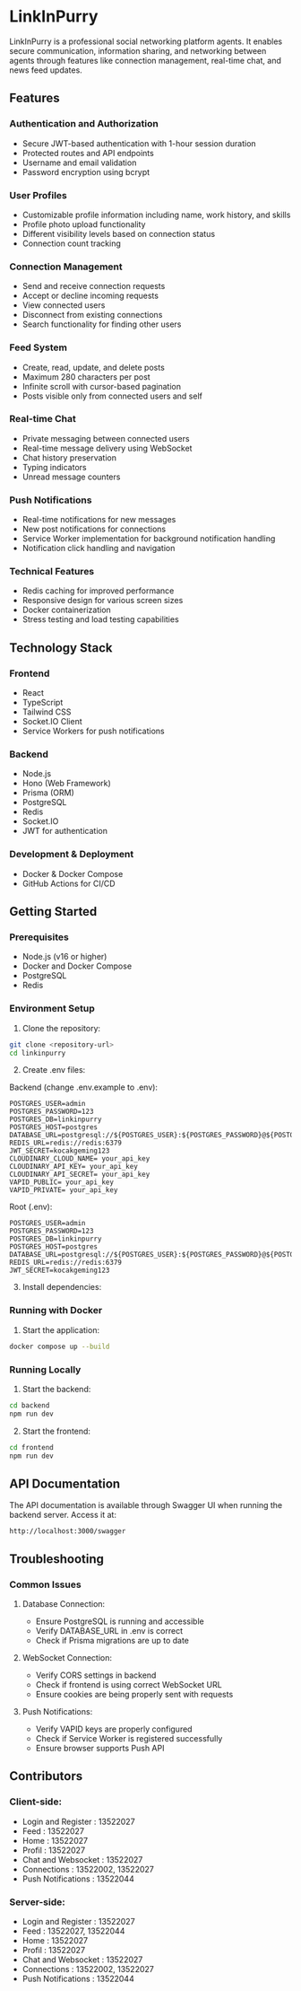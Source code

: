 # LinkInPurry

LinkInPurry is a professional social networking platform agents. It enables secure communication, information sharing, and networking between agents through features like connection management, real-time chat, and news feed updates.

## Features

### Authentication and Authorization
- Secure JWT-based authentication with 1-hour session duration
- Protected routes and API endpoints
- Username and email validation
- Password encryption using bcrypt

### User Profiles
- Customizable profile information including name, work history, and skills
- Profile photo upload functionality
- Different visibility levels based on connection status
- Connection count tracking

### Connection Management
- Send and receive connection requests
- Accept or decline incoming requests
- View connected users
- Disconnect from existing connections
- Search functionality for finding other users

### Feed System
- Create, read, update, and delete posts
- Maximum 280 characters per post
- Infinite scroll with cursor-based pagination
- Posts visible only from connected users and self

### Real-time Chat
- Private messaging between connected users
- Real-time message delivery using WebSocket
- Chat history preservation
- Typing indicators
- Unread message counters

### Push Notifications
- Real-time notifications for new messages
- New post notifications for connections
- Service Worker implementation for background notification handling
- Notification click handling and navigation

### Technical Features
- Redis caching for improved performance
- Responsive design for various screen sizes
- Docker containerization
- Stress testing and load testing capabilities

## Technology Stack

### Frontend
- React
- TypeScript
- Tailwind CSS
- Socket.IO Client
- Service Workers for push notifications

### Backend
- Node.js
- Hono (Web Framework)
- Prisma (ORM)
- PostgreSQL
- Redis
- Socket.IO
- JWT for authentication

### Development & Deployment
- Docker & Docker Compose
- GitHub Actions for CI/CD

## Getting Started

### Prerequisites
- Node.js (v16 or higher)
- Docker and Docker Compose
- PostgreSQL
- Redis

### Environment Setup

1. Clone the repository:
```bash
git clone <repository-url>
cd linkinpurry
```

2. Create .env files:

Backend (change .env.example to .env):
```env
POSTGRES_USER=admin
POSTGRES_PASSWORD=123
POSTGRES_DB=linkinpurry
POSTGRES_HOST=postgres
DATABASE_URL=postgresql://${POSTGRES_USER}:${POSTGRES_PASSWORD}@${POSTGRES_HOST}:5432/${POSTGRES_DB}
REDIS_URL=redis://redis:6379
JWT_SECRET=kocakgeming123 
CLOUDINARY_CLOUD_NAME= your_api_key
CLOUDINARY_API_KEY= your_api_key
CLOUDINARY_API_SECRET= your_api_key
VAPID_PUBLIC= your_api_key
VAPID_PRIVATE= your_api_key
```

Root (.env):
```env
POSTGRES_USER=admin
POSTGRES_PASSWORD=123
POSTGRES_DB=linkinpurry
POSTGRES_HOST=postgres
DATABASE_URL=postgresql://${POSTGRES_USER}:${POSTGRES_PASSWORD}@${POSTGRES_HOST}:5432/${POSTGRES_DB}
REDIS_URL=redis://redis:6379
JWT_SECRET=kocakgeming123 
```

3. Install dependencies:

### Running with Docker

1. Start the application:
```bash
docker compose up --build
```

### Running Locally 

1. Start the backend:
```bash
cd backend
npm run dev
```

2. Start the frontend:
```bash
cd frontend
npm run dev
```

## API Documentation

The API documentation is available through Swagger UI when running the backend server. Access it at:
```
http://localhost:3000/swagger
```


## Troubleshooting

### Common Issues

1. Database Connection:
   - Ensure PostgreSQL is running and accessible
   - Verify DATABASE_URL in .env is correct
   - Check if Prisma migrations are up to date

2. WebSocket Connection:
   - Verify CORS settings in backend
   - Check if frontend is using correct WebSocket URL
   - Ensure cookies are being properly sent with requests

3. Push Notifications:
   - Verify VAPID keys are properly configured
   - Check if Service Worker is registered successfully
   - Ensure browser supports Push API

## Contributors
### Client-side:
- Login and Register : 13522027
- Feed : 13522027
- Home : 13522027
- Profil : 13522027
- Chat and Websocket : 13522027
- Connections : 13522002, 13522027
- Push Notifications : 13522044

### Server-side:
- Login and Register : 13522027
- Feed : 13522027, 13522044
- Home : 13522027
- Profil : 13522027
- Chat and Websocket : 13522027
- Connections : 13522002, 13522027
- Push Notifications : 13522044
